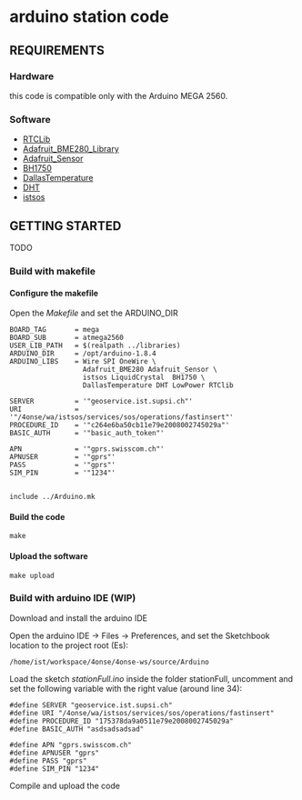 # arduino station code

## REQUIREMENTS

### Hardware

this code is compatible only with the Arduino MEGA 2560.

### Software

* [RTCLib](https://github.com/adafruit/RTClib)
* [Adafruit_BME280_Library](https://github.com/adafruit/Adafruit_BME280_Library)
* [Adafruit_Sensor](https://github.com/adafruit/Adafruit_Sensor)
* [BH1750](https://github.com/mysensors/MySensorsArduinoExamples/tree/master/libraries/BH1750)
* [DallasTemperature](https://github.com/milesburton/Arduino-Temperature-Control-Library)
* [DHT](https://github.com/adafruit/DHT-sensor-library)
* [istsos](https://gitlab.com/ist-supsi/arduino-istsos)

## GETTING STARTED

TODO

### Build with makefile

#### Configure the makefile

Open the *Makefile* and set the ARDUINO_DIR

```
BOARD_TAG   	= mega
BOARD_SUB	  	= atmega2560
USER_LIB_PATH 	= $(realpath ../libraries)
ARDUINO_DIR   	= /opt/arduino-1.8.4
ARDUINO_LIBS  	= Wire SPI OneWire \
				  Adafruit_BME280 Adafruit_Sensor \
				  istsos LiquidCrystal  BH1750 \
				  DallasTemperature DHT LowPower RTClib

SERVER 			= '"geoservice.ist.supsi.ch"'
URI 			= '"/4onse/wa/istsos/services/sos/operations/fastinsert"'
PROCEDURE_ID 	= '"c264e6ba50cb11e79e2008002745029a"'
BASIC_AUTH		= '"basic_auth_token"'

APN				= '"gprs.swisscom.ch"'
APNUSER			= '"gprs"'
PASS			= '"gprs"'
SIM_PIN			= '"1234"'


include ../Arduino.mk
```

#### Build the code

```
make
```

#### Upload the software

```
make upload
```

### Build with arduino IDE  (WIP)

Download and install the arduino IDE

Open the arduino IDE -> Files -> Preferences, and set the Sketchbook location to the project root (Es):

```
/home/ist/workspace/4onse/4onse-ws/source/Arduino
```

Load the sketch *stationFull.ino* inside the folder stationFull, uncomment and set the following variable with the right value (around line 34):
```
#define SERVER "geoservice.ist.supsi.ch"
#define URI "/4onse/wa/istsos/services/sos/operations/fastinsert"
#define PROCEDURE_ID "175378da9a0511e79e2008002745029a"
#define BASIC_AUTH "asdsadsadsad"

#define APN "gprs.swisscom.ch"
#define APNUSER "gprs"
#define PASS "gprs"
#define SIM_PIN "1234"
```
Compile and upload the code
